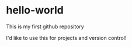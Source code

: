 # hello-world
This is my first github repository

I'd like to use this for projects and version control!
